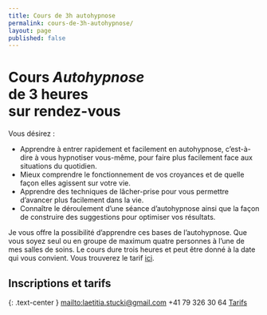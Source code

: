 ```yaml
---
title: Cours de 3h autohypnose
permalink: cours-de-3h-autohypnose/
layout: page
published: false
---
```



# Cours *Autohypnose*<br/>de 3 heures<br/>sur rendez-vous

Vous désirez :

- Apprendre à entrer rapidement et facilement en autohypnose, c’est-à-dire à vous hypnotiser vous-même, pour faire plus facilement face aux situations du quotidien.
- Mieux comprendre le fonctionnement de vos croyances et de quelle façon elles agissent sur votre vie.
- Apprendre des techniques de lâcher-prise pour vous permettre d’avancer plus facilement dans la vie.
- Connaître le déroulement d’une séance d’autohypnose ainsi que la façon de construire des suggestions pour optimiser vos résultats.

Je vous offre la possibilité d’apprendre ces bases de l’autohypnose. Que vous soyez seul ou en groupe de maximum quatre personnes à l’une de mes salles de soins. Le cours dure trois heures et peut être donné à la date qui vous convient. Vous trouverez le tarif [ici](./tarifs/).


## Inscriptions et tarifs

{: .text-center }
<mailto:laetitia.stucki@gmail.com>
<i class="fa fa-mobile"></i> +41 79 326 30 64
[Tarifs](./tarifs/)
